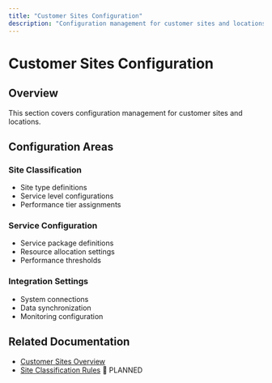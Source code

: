 ```yaml
---
title: "Customer Sites Configuration"
description: "Configuration management for customer sites and locations"
---
```


# Customer Sites Configuration

## Overview

This section covers configuration management for customer sites and locations.

## Configuration Areas

### Site Classification
- Site type definitions
- Service level configurations
- Performance tier assignments

### Service Configuration
- Service package definitions
- Resource allocation settings
- Performance thresholds

### Integration Settings
- System connections
- Data synchronization
- Monitoring configuration

## Related Documentation

- [Customer Sites Overview](../../systems/customer-sites/overview.md)
- [Site Classification Rules](../../business-rules/customer-sites/index.md) 🔄 PLANNED